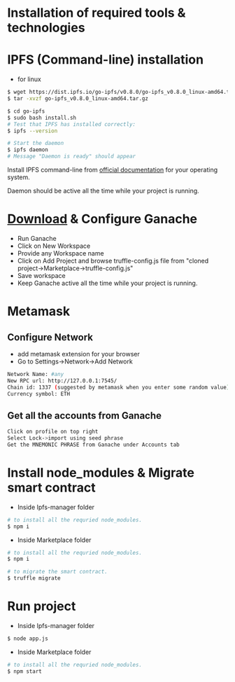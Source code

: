 # Installation of required tools & technologies


# IPFS (Command-line) installation


* for linux 
    
```bash
$ wget https://dist.ipfs.io/go-ipfs/v0.8.0/go-ipfs_v0.8.0_linux-amd64.tar.gz
$ tar -xvzf go-ipfs_v0.8.0_linux-amd64.tar.gz

$ cd go-ipfs
$ sudo bash install.sh
# Test that IPFS has installed correctly:
$ ipfs --version

# Start the daemon
$ ipfs daemon
# Message "Daemon is ready" should appear
```
Install IPFS command-line from [official documentation](https://docs.ipfs.io/install/command-line/) for your operating system.


Daemon should be active all the time while your project is running.

# [Download](https://www.trufflesuite.com/ganache) & Configure Ganache

* Run Ganache
* Click on New Workspace
* Provide any Workspace name
* Click on Add Project and browse truffle-config.js file from "cloned project->Marketplace->truffle-config.js"
* Save workspace
* Keep Ganache active all the time while your project is running.

# Metamask

## Configure Network 
* add metamask extension for your browser
* Go to Settings->Network->Add Network
```bash
Network Name: #any
New RPC url: http://127.0.0.1:7545/
Chain id: 1337 (suggested by metamask when you enter some random value)
Currency symbol: ETH
```

## Get all the accounts from Ganache
```bash
Click on profile on top right
Select Lock->import using seed phrase
Get the MNEMONIC PHRASE from Ganache under Accounts tab
```


# Install node_modules & Migrate smart contract

* Inside Ipfs-manager folder 
```bash
# to install all the requried node_modules.
$ npm i
```
* Inside Marketplace folder
```bash
# to install all the requried node_modules.
$ npm i

# to migrate the smart contract.
$ truffle migrate
```

# Run project
* Inside Ipfs-manager folder 
```bash
$ node app.js
```
* Inside Marketplace folder
```bash
# to install all the requried node_modules.
$ npm start
```
